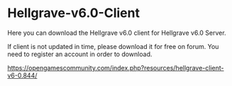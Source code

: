 # Hellgrave-v6.0-Client

Here you can download the Hellgrave v6.0 client for Hellgrave v6.0 Server.


If client is not updated in time, please download it for free on forum.
You need to register an account in order to download.

https://opengamescommunity.com/index.php?resources/hellgrave-client-v6-0.844/
